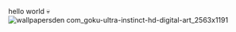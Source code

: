 hello world
💀
![wallpapersden com_goku-ultra-instinct-hd-digital-art_2563x1191](https://github.com/LuckyMo-it/Exercise/assets/157598261/5826ea4a-a653-4409-aa8c-e0769a0ff5ca)
